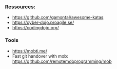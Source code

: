 ### Ressources:

- https://github.com/gamontal/awesome-katas
- https://cyber-dojo.proagile.se/
- https://codingdojo.org/

### Tools
- https://mobti.me/
- Fast git handover with mob: https://github.com/remotemobprogramming/mob